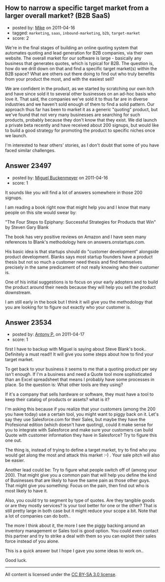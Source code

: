 ## How to narrow a specific target market from a larger overall market? (B2B SaaS)

- posted by: [Mike](https://stackexchange.com/users/-1/9699-mike) on 2011-04-16
- tagged: `marketing`, `saas`, `inbound-marketing`, `b2b`, `target-market`
- score: 2

We're in the final stages of building an online quoting system that automates quoting and lead generation for B2B companies, via their own website. The overall market for our software is large - basically any business that generates quotes, which is typical for B2B. The question is, how do we drill down on that and find a specific target market(s) within the B2B space? What are others out there doing to find out who truly benefits from your product the most, and with the easiest sell?

We are confident in the product, as we started by scratching our own itch and have since sold it to several other businesses on an ad-hoc basis who love it. That said, the companies we've sold it to thus far are in diverse industries and we haven't sold enough of them to find a solid pattern. Our approach thus far has been to market it as a generic "quoting" product, but we've found that not very many businesses are searching for such products, probably because they don't know that they exist. We did launch a private beta recently and have received about 200 signups, but would like to build a good strategy for promoting the product to specific niches once we launch.

I'm interested to hear others' stories, as I don't doubt that some of you have faced similar challenges.




## Answer 23497

- posted by: [Miguel Buckenmeyer](https://stackexchange.com/users/-1/2383-miguel-buckenmeyer) on 2011-04-16
- score: 1

It sounds like you will find a lot of answers somewhere in those 200 signups. 

I am reading a book right now that might help you and I know that many people on this site would swear by:

"The Four Steps to Epiphany: Successful Strategies for Products that Win" by Steven Gary Blank

The book has very positive reviews on Amazon and I have seen many references to Blank's methodology here on answers.onstartups.com.

His basic idea is that startups should do "customer development" alongside product development. Blanks says most startup founders have a product thesis but not so much a customer need thesis and find themselves precisely in the same predicament of not really knowing who their customer is.

One of his initial suggestions is to focus on your early adopters and to build the product around their needs because they will help you sell the product downstream.

I am still early in the book but I think it will give you the methodology that you are looking for to figure out exactly who your customer is.


## Answer 23534

- posted by: [Antony P.](https://stackexchange.com/users/-1/7812-antony-p) on 2011-04-17
- score: 1

first I have to backup with Miguel is saying about Steve Blank's book.. Definitely a must read!! It will give you some steps about how to find your target market.

To get back to your business it seems to me that a quoting product per sey isn't enough. If I'm a business and need a Quote tool more sophisticated than an Excel spreadsheet that means I probably have some processes in place. So the question is: What other tools are they using? 

If it's a company that sells hardware or software, they must have a tool to keep their catalog of products or assets? what is it? 

I'm asking this because if you realize that your customers (among the 200 you have today) use a certain tool, you might want to piggy back on it. Let's say they use Salesforce.com for their Sales, but maybe they have the Profesional edition (which doesn't have quoting), could it make sense for you to integrate with Salesforce and make sure your customers can build Quote with customer information they have in Salesforce? Try to figure this one out. 

The thing is, instead of trying to define a target market, try to find who you would get along the most and attack this market :-) . Your sale pitch will also be easier. 

Another lead could be: Try to figure what people switch off of (among your 200). That might give you a common pain that will help you define the kind of Businesses that are likely to have the same pain as those other guys. That might give you something: Focus on the pain, then find out who is most likely to have it.

Also, you could try to segment by type of quotes. Are they tangible goods or are they mostly services? Is your tool better for one or the other? That is still pretty large in both case but it might reduce your scope a bit. Note that a lot of companies can do both..

The more I think about it, the more I see the piggy backing around an inventory management or Sales tool is good option. You could even contact this partner and try to strike a deal with them so you can exploit their sales force instead of you alone.

This is a quick answer but I hope I gave you some ideas to work on..

Good luck.



---

All content is licensed under the [CC BY-SA 3.0 license](https://creativecommons.org/licenses/by-sa/3.0/).
